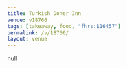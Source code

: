 ```yaml
---
title: Turkish Doner Inn
venue: v18766
tags: [takeaway, food, "fhrs:116457"]
permalink: /v/18766/
layout: venue
---
```

null